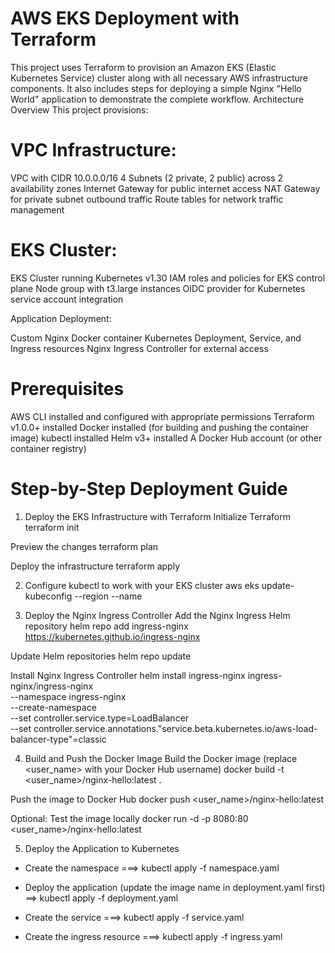 # AWS EKS Deployment with Terraform
This project uses Terraform to provision an Amazon EKS (Elastic Kubernetes Service) cluster along with all necessary AWS infrastructure components. It also includes steps for deploying a simple Nginx "Hello World" application to demonstrate the complete workflow.
Architecture Overview
This project provisions:

# VPC Infrastructure:

VPC with CIDR 10.0.0.0/16
4 Subnets (2 private, 2 public) across 2 availability zones
Internet Gateway for public internet access
NAT Gateway for private subnet outbound traffic
Route tables for network traffic management


# EKS Cluster:

EKS Cluster running Kubernetes v1.30
IAM roles and policies for EKS control plane
Node group with t3.large instances
OIDC provider for Kubernetes service account integration


Application Deployment:

Custom Nginx Docker container
Kubernetes Deployment, Service, and Ingress resources
Nginx Ingress Controller for external access



# Prerequisites

AWS CLI installed and configured with appropriate permissions
Terraform v1.0.0+ installed
Docker installed (for building and pushing the container image)
kubectl installed
Helm v3+ installed
A Docker Hub account (or other container registry)




# Step-by-Step Deployment Guide
1. Deploy the EKS Infrastructure with Terraform
Initialize Terraform
  terraform init
  
Preview the changes
  terraform plan
  
Deploy the infrastructure
  terraform apply

2. Configure kubectl to work with your EKS cluster
aws eks update-kubeconfig --region <provide the resion where provision> --name <name of you eks cluster>

3. Deploy the Nginx Ingress Controller
Add the Nginx Ingress Helm repository
helm repo add ingress-nginx https://kubernetes.github.io/ingress-nginx

Update Helm repositories
helm repo update

Install Nginx Ingress Controller
helm install ingress-nginx ingress-nginx/ingress-nginx \
  --namespace ingress-nginx \
  --create-namespace \
  --set controller.service.type=LoadBalancer \
  --set controller.service.annotations."service\.beta\.kubernetes\.io/aws-load-balancer-type"=classic
  
4. Build and Push the Docker Image
Build the Docker image (replace <user_name> with your Docker Hub username)
docker build -t <user_name>/nginx-hello:latest .

Push the image to Docker Hub
docker push <user_name>/nginx-hello:latest

Optional: Test the image locally
docker run -d -p 8080:80 <user_name>/nginx-hello:latest

5. Deploy the Application to Kubernetes
- Create the namespace ===> kubectl apply -f namespace.yaml

- Deploy the application (update the image name in deployment.yaml first) ==> kubectl apply -f deployment.yaml

- Create the service ===> kubectl apply -f service.yaml

- Create the ingress resource ===> kubectl apply -f ingress.yaml


